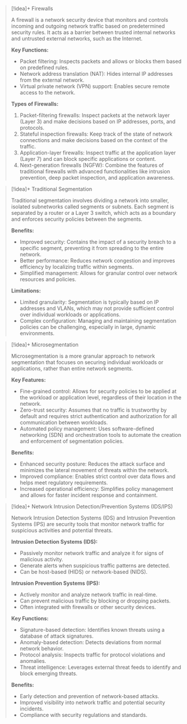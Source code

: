 > [!idea]+ Firewalls
>
> A firewall is a network security device that monitors and controls incoming and outgoing network traffic based on predetermined security rules. It acts as a barrier between trusted internal networks and untrusted external networks, such as the Internet.
>
> **Key Functions:**
> - Packet filtering: Inspects packets and allows or blocks them based on predefined rules.
> - Network address translation (NAT): Hides internal IP addresses from the external network.
> - Virtual private network (VPN) support: Enables secure remote access to the network.
>
> **Types of Firewalls:**
> 1. Packet-filtering firewalls: Inspect packets at the network layer (Layer 3) and make decisions based on IP addresses, ports, and protocols.
> 2. Stateful inspection firewalls: Keep track of the state of network connections and make decisions based on the context of the traffic.
> 3. Application-layer firewalls: Inspect traffic at the application layer (Layer 7) and can block specific applications or content.
> 4. Next-generation firewalls (NGFW): Combine the features of traditional firewalls with advanced functionalities like intrusion prevention, deep packet inspection, and application awareness.

> [!idea]+ Traditional Segmentation
>
> Traditional segmentation involves dividing a network into smaller, isolated subnetworks called segments or subnets. Each segment is separated by a router or a Layer 3 switch, which acts as a boundary and enforces security policies between the segments.
>
> **Benefits:**
> - Improved security: Contains the impact of a security breach to a specific segment, preventing it from spreading to the entire network.
> - Better performance: Reduces network congestion and improves efficiency by localizing traffic within segments.
> - Simplified management: Allows for granular control over network resources and policies.
>
> **Limitations:**
> - Limited granularity: Segmentation is typically based on IP addresses and VLANs, which may not provide sufficient control over individual workloads or applications.
> - Complex configuration: Managing and maintaining segmentation policies can be challenging, especially in large, dynamic environments.

> [!idea]+ Microsegmentation
>
> Microsegmentation is a more granular approach to network segmentation that focuses on securing individual workloads or applications, rather than entire network segments.
>
> **Key Features:**
> - Fine-grained control: Allows for security policies to be applied at the workload or application level, regardless of their location in the network.
> - Zero-trust security: Assumes that no traffic is trustworthy by default and requires strict authentication and authorization for all communication between workloads.
> - Automated policy management: Uses software-defined networking (SDN) and orchestration tools to automate the creation and enforcement of segmentation policies.
>
> **Benefits:**
> - Enhanced security posture: Reduces the attack surface and minimizes the lateral movement of threats within the network.
> - Improved compliance: Enables strict control over data flows and helps meet regulatory requirements.
> - Increased operational efficiency: Simplifies policy management and allows for faster incident response and containment.

> [!idea]+ Network Intrusion Detection/Prevention Systems (IDS/IPS)
>
> Network Intrusion Detection Systems (IDS) and Intrusion Prevention Systems (IPS) are security tools that monitor network traffic for suspicious activities and potential threats.
>
> **Intrusion Detection Systems (IDS):**
> - Passively monitor network traffic and analyze it for signs of malicious activity.
> - Generate alerts when suspicious traffic patterns are detected.
> - Can be host-based (HIDS) or network-based (NIDS).
>
> **Intrusion Prevention Systems (IPS):**
> - Actively monitor and analyze network traffic in real-time.
> - Can prevent malicious traffic by blocking or dropping packets.
> - Often integrated with firewalls or other security devices.
>
> **Key Functions:**
> - Signature-based detection: Identifies known threats using a database of attack signatures.
> - Anomaly-based detection: Detects deviations from normal network behavior.
> - Protocol analysis: Inspects traffic for protocol violations and anomalies.
> - Threat intelligence: Leverages external threat feeds to identify and block emerging threats.
>
> **Benefits:**
> - Early detection and prevention of network-based attacks.
> - Improved visibility into network traffic and potential security incidents.
> - Compliance with security regulations and standards.
